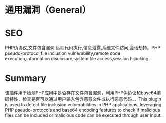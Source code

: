 # 通用漏洞（General）
# SEO
PHP伪协议,文件包含漏洞,远程代码执行,信息泄露,系统文件访问,会话劫持。PHP pseudo-protocol,file inclusion vulnerability,remote code execution,information disclosure,system file access,session hijacking
# Summary
该插件用于检测PHP应用中是否存在文件包含漏洞，利用PHP伪协议和base64编码特性，检查是否可以通过用户输入包含恶意文件或执行恶意代码。。This plugin is used to detect file inclusion vulnerabilities in PHP applications, leveraging PHP pseudo-protocols and base64 encoding features to check if malicious files can be included or malicious code can be executed through user input.
